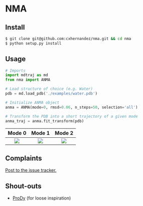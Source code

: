 NMA
===

Install
-------

```bash
$ git clone git@github.com:cxhernandez/nma.git && cd nma
$ python setup.py install
```

Usage
-----

```python
# Imports
import mdtraj as md
from nma import ANMA

# Load structure of choice (e.g. Water)
pdb = md.load_pdb('./examples/water.pdb')

# Initialize ANMA object
anma = ANMA(mode=0, rmsd=0.06, n_steps=50, selection='all')

# Transform the PDB into a short trajectory of a given mode
anma_traj = anma.fit_transform(pdb)
```

Mode 0                     |  Mode 1                   |  Mode 2
:-------------------------:|:-------------------------:|:-------------------------:
![](https://raw.githubusercontent.com/cxhernandez/nma/master/examples/wat0.gif) | ![](https://raw.githubusercontent.com/cxhernandez/nma/master/examples/wat1.gif) | ![](https://raw.githubusercontent.com/cxhernandez/nma/master/examples/wat2.gif)

Complaints
----------

[Post to the issue tracker.](https://github.com/cxhernandez/nma/issues)

Shout-outs
----------

+ [ProDy](https://github.com/prody/ProDy) (for loose inspiration)
